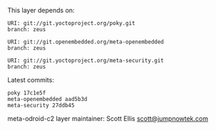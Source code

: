 This layer depends on:

    URI: git://git.yoctoproject.org/poky.git
    branch: zeus 

    URI: git://git.openembedded.org/meta-openembedded
    branch: zeus 

    URI: git://git.yoctoproject.org/meta-security.git
    branch: zeus 

Latest commits:

    poky 17c1e5f
    meta-openembedded aad5b3d
    meta-security 27ddb45 

meta-odroid-c2 layer maintainer: Scott Ellis <scott@jumpnowtek.com>
